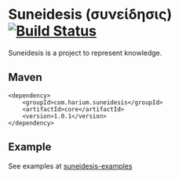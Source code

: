 Suneidesis (συνείδησις) [![Build Status](https://travis-ci.org/Harium/suneidesis.svg?branch=master)](https://travis-ci.org/Harium/suneidesis)
=======================

Suneidesis is a project to represent knowledge.

## Maven
```
<dependency>
    <groupId>com.harium.suneidesis</groupId>
    <artifactId>core</artifactId>
    <version>1.0.1</version>
</dependency>
```

## Example

See examples at [suneidesis-examples](https://github.com/Harium/suneidesis-examples/)